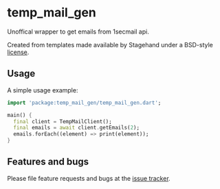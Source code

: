 # temp_mail_gen

Unoffical wrapper to get emails from 1secmail api.

Created from templates made available by Stagehand under a BSD-style
[license](https://github.com/dart-lang/stagehand/blob/master/LICENSE).

## Usage

A simple usage example:

```dart
import 'package:temp_mail_gen/temp_mail_gen.dart';

main() {
  final client = TempMailClient();
  final emails = await client.getEmails(2);
  emails.forEach((element) => print(element));
}
```

## Features and bugs

Please file feature requests and bugs at the [issue tracker][tracker].

[tracker]: http://example.com/issues/replaceme
